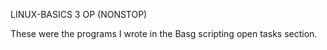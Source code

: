 LINUX-BASICS 3 OP (NONSTOP)

These were the programs I wrote in the Basg scripting open tasks section.

